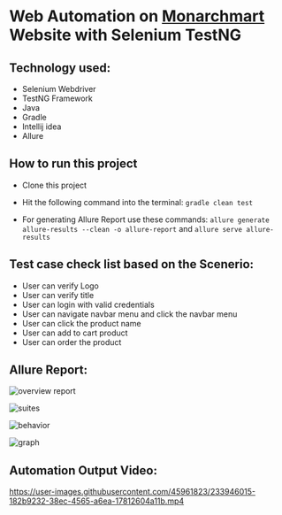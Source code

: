 # Web Automation on <a href="https://monarchmart.com/">Monarchmart </a> Website with Selenium TestNG

## Technology used:

- Selenium Webdriver
- TestNG Framework
- Java
- Gradle
- Intellij idea
- Allure

## How to run this project

- Clone this project
- Hit the following command into the terminal:
  `gradle clean test`

- For generating Allure Report use these commands:
  `allure generate allure-results --clean -o allure-report` and
  `allure serve allure-results`

## Test case check list based on the Scenerio:

- User can verify Logo
- User can verify title
- User can login with valid credentials
- User can navigate navbar menu and click the navbar menu
- User can click the product name
- User can add to cart product
- User can order the product

## Allure Report:
 
![overview report](https://user-images.githubusercontent.com/45961823/233945608-0f0928ad-54d1-44cc-ab77-2bc4638cf702.PNG)


![suites](https://user-images.githubusercontent.com/45961823/233945859-542311a3-4ead-479c-8ef9-1d7ac62f6a7e.PNG)


![behavior](https://user-images.githubusercontent.com/45961823/233945906-1a9e83e6-0669-4285-ac42-9cbbc0a7ce2c.PNG)


![graph](https://user-images.githubusercontent.com/45961823/233945939-c76c0f9a-9bbb-4993-a41d-a278b2a43dff.PNG)


## Automation Output Video:

https://user-images.githubusercontent.com/45961823/233946015-182b9232-38ec-4565-a6ea-17812604a11b.mp4


